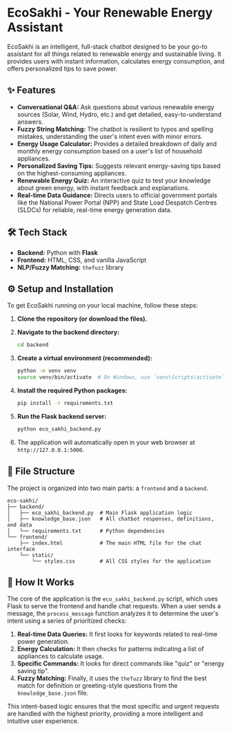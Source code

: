 # EcoSakhi - Your Renewable Energy Assistant

EcoSakhi is an intelligent, full-stack chatbot designed to be your go-to assistant for all things related to renewable energy and sustainable living. It provides users with instant information, calculates energy consumption, and offers personalized tips to save power.

## ✨ Features

- **Conversational Q&A:** Ask questions about various renewable energy sources (Solar, Wind, Hydro, etc.) and get detailed, easy-to-understand answers.
- **Fuzzy String Matching:** The chatbot is resilient to typos and spelling mistakes, understanding the user's intent even with minor errors.
- **Energy Usage Calculator:** Provides a detailed breakdown of daily and monthly energy consumption based on a user's list of household appliances.
- **Personalized Saving Tips:** Suggests relevant energy-saving tips based on the highest-consuming appliances.
- **Renewable Energy Quiz:** An interactive quiz to test your knowledge about green energy, with instant feedback and explanations.
- **Real-time Data Guidance:** Directs users to official government portals like the National Power Portal (NPP) and State Load Despatch Centres (SLDCs) for reliable, real-time energy generation data.

## 🛠️ Tech Stack

- **Backend:** Python with **Flask**
- **Frontend:** HTML, CSS, and vanilla JavaScript
- **NLP/Fuzzy Matching:** `thefuzz` library

## ⚙️ Setup and Installation

To get EcoSakhi running on your local machine, follow these steps:

1.  **Clone the repository (or download the files).**

2.  **Navigate to the backend directory:**
    ```bash
    cd backend
    ```

3.  **Create a virtual environment (recommended):**
    ```bash
    python -m venv venv
    source venv/bin/activate  # On Windows, use `venv\Scripts\activate`
    ```

4.  **Install the required Python packages:**
    ```bash
    pip install -r requirements.txt
    ```

5.  **Run the Flask backend server:**
    ```bash
    python eco_sakhi_backend.py
    ```

6.  The application will automatically open in your web browser at `http://127.0.0.1:5000`.

## 📂 File Structure

The project is organized into two main parts: a `frontend` and a `backend`.

```
eco-sakhi/
├── backend/
│   ├── eco_sakhi_backend.py  # Main Flask application logic
│   ├── knowledge_base.json   # All chatbot responses, definitions, and data
│   └── requirements.txt      # Python dependencies
└── frontend/
    ├── index.html            # The main HTML file for the chat interface
    └── static/
        └── styles.css        # All CSS styles for the application
```

## 🧠 How It Works

The core of the application is the `eco_sakhi_backend.py` script, which uses Flask to serve the frontend and handle chat requests. When a user sends a message, the `process_message` function analyzes it to determine the user's intent using a series of prioritized checks:

1.  **Real-time Data Queries:** It first looks for keywords related to real-time power generation.
2.  **Energy Calculation:** It then checks for patterns indicating a list of appliances to calculate usage.
3.  **Specific Commands:** It looks for direct commands like "quiz" or "energy saving tip".
4.  **Fuzzy Matching:** Finally, it uses the `thefuzz` library to find the best match for definition or greeting-style questions from the `knowledge_base.json` file.

This intent-based logic ensures that the most specific and urgent requests are handled with the highest priority, providing a more intelligent and intuitive user experience. 
